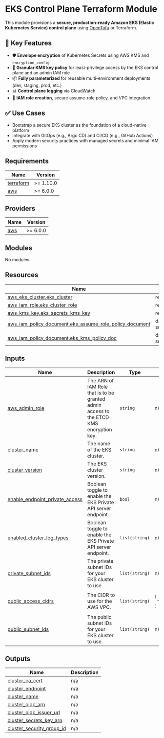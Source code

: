 # EKS Control Plane Terraform Module

This module provisions a **secure, production-ready Amazon EKS (Elastic Kubernetes Service) control plane** using [OpenTofu](https://opentofu.org/) or Terraform.

## 🔐 Key Features

- 🛡️ **Envelope encryption** of Kubernetes Secrets using AWS KMS and `encryption_config`
- 🔐 **Granular KMS key policy** for least-privilege access by the EKS control plane and an admin IAM role
- 📦 **Fully parameterized** for reusable multi-environment deployments (dev, staging, prod, etc.)
- 📊 **Control plane logging** via CloudWatch
- 🧱 **IAM role creation**, secure assume-role policy, and VPC integration

## ✅ Use Cases

- Bootstrap a secure EKS cluster as the foundation of a cloud-native platform
- Integrate with GitOps (e.g., Argo CD) and CI/CD (e.g., GitHub Actions)
- Apply modern security practices with managed secrets and minimal IAM permissions


<!-- BEGIN_TF_DOCS -->
## Requirements

| Name | Version |
|------|---------|
| <a name="requirement_terraform"></a> [terraform](#requirement\_terraform) | >= 1.10.0 |
| <a name="requirement_aws"></a> [aws](#requirement\_aws) | >= 6.0.0 |

## Providers

| Name | Version |
|------|---------|
| <a name="provider_aws"></a> [aws](#provider\_aws) | >= 6.0.0 |

## Modules

No modules.

## Resources

| Name | Type |
|------|------|
| [aws_eks_cluster.eks_cluster](https://registry.terraform.io/providers/hashicorp/aws/latest/docs/resources/eks_cluster) | resource |
| [aws_iam_role.eks_cluster_role](https://registry.terraform.io/providers/hashicorp/aws/latest/docs/resources/iam_role) | resource |
| [aws_kms_key.eks_secrets_kms_key](https://registry.terraform.io/providers/hashicorp/aws/latest/docs/resources/kms_key) | resource |
| [aws_iam_policy_document.eks_assume_role_policy_document](https://registry.terraform.io/providers/hashicorp/aws/latest/docs/data-sources/iam_policy_document) | data source |
| [aws_iam_policy_document.eks_kms_policy_doc](https://registry.terraform.io/providers/hashicorp/aws/latest/docs/data-sources/iam_policy_document) | data source |

## Inputs

| Name | Description | Type | Default | Required |
|------|-------------|------|---------|:--------:|
| <a name="input_aws_admin_role_arn"></a> [aws\_admin\_role](#input\_aws\_admin\_role) | The ARN of IAM Role that is to be granted admin access to the ETCD KMS encryption key. | `string` | n/a | yes |
| <a name="input_cluster_name"></a> [cluster\_name](#input\_cluster\_name) | The name of the EKS cluster. | `string` | n/a | yes |
| <a name="input_cluster_version"></a> [cluster\_version](#input\_cluster\_version) | The EKS cluster version. | `string` | n/a | yes |
| <a name="input_enable_endpoint_private_access"></a> [enable\_endpoint\_private\_access](#input\_enable\_endpoint\_private\_access) | Boolean toggle to enable the EKS Private API server endpoint. | `bool` | n/a | yes |
| <a name="input_enabled_cluster_log_types"></a> [enabled\_cluster\_log\_types](#input\_enabled\_cluster\_log\_types) | Boolean toggle to enable the EKS Private API server endpoint. | `list(string)` | n/a | yes |
| <a name="input_private_subnet_ids"></a> [private\_subnet\_ids](#input\_private\_subnet\_ids) | The private subnet IDs for your EKS cluster to use. | `list(string)` | n/a | yes |
| <a name="input_public_access_cidrs"></a> [public\_access\_cidrs](#input\_public\_access\_cidrs) | The CIDR to use for the AWS VPC. | `list(string)` | <pre>[<br>  "0.0.0.0/0"<br>]</pre> | no |
| <a name="input_public_subnet_ids"></a> [public\_subnet\_ids](#input\_public\_subnet\_ids) | The public subnet IDs for your EKS cluster to use. | `list(string)` | n/a | yes |

## Outputs

| Name | Description |
|------|-------------|
| <a name="output_cluster_ca_cert"></a> [cluster\_ca\_cert](#output\_cluster\_ca\_cert) | n/a |
| <a name="output_cluster_endpoint"></a> [cluster\_endpoint](#output\_cluster\_endpoint) | n/a |
| <a name="output_cluster_name"></a> [cluster\_name](#output\_cluster\_name) | n/a |
| <a name="output_cluster_oidc_arn"></a> [cluster\_oidc\_arn](#output\_cluster\_oidc\_arn) | n/a |
| <a name="output_cluster_oidc_issuer_url"></a> [cluster\_oidc\_issuer\_url](#output\_cluster\_oidc\_issuer\_url) | n/a |
| <a name="output_cluster_secrets_key_arn"></a> [cluster\_secrets\_key\_arn](#output\_cluster\_secrets\_key\_arn) | n/a |
| <a name="output_cluster_security_group_id"></a> [cluster\_security\_group\_id](#output\_cluster\_security\_group\_id) | n/a |
<!-- END_TF_DOCS -->